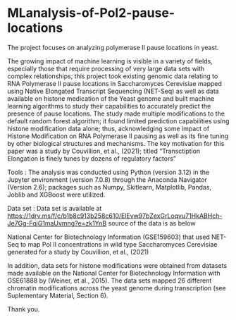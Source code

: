 # MLanalysis-of-Pol2-pause-locations
The project focuses on analyzing polymerase II pause locations in yeast. 

The growing impact of machine learning is visible in a variety of fields, especially those that require processing of very large data sets with complex relationships; this project took existing genomic data relating to RNA Polymerase II pause locations in Saccharomyces Cerevisiae mapped using Native Elongated Transcript Sequencing (NET-Seq) as well as data available on histone medication of the Yeast genome and built machine learning algorithms to study their capabilities to accurately predict the presence of pause locations. 
The study made multiple modifications to the default random forest algorithm; it found limited prediction capabilities using histone modification data alone; thus, acknowledging some impact of Histone Modification on RNA Polymerase II pausing as well as its fine tuning by other biological structures and mechanisms. 
The key motivation for this paper was a study by Couvillion, et al., (2021); titled “Transctiption Elongation is finely tunes by dozens of regulatory factors”


Tools : 
The analysis was conducted using Python (version 3.12) in the Jupyter environment (version 7.0.8) through the Anaconda Navigator (Version 2.6); packages such as Numpy, Skitlearn, Matplotlib, Pandas, Joblib and XGBoost were utilized.

Data set : Data set is available at https://1drv.ms/f/c/b1b8c913b258c610/ElEvw97bZexGrLoqvu71HkABHch-Je7Gg-FqjG1maUvmng?e=zk1YnB 
source of the data is as below

National Center for Biotechnology Information (GSE159603) that used NET-Seq to map Pol II concentrations in wild type Saccharomyces Cerevisiae generated for a study by Couvillion, et al., (2021)

In addition, data sets for histone modifications were obtained from datasets made available on the National Center for Biotechnology Information with GSE61888 by (Weiner, et al., 2015). The data sets mapped 26 different chromatin modifications across the yeast genome during transcription (see Suplementary Material, Section 6).

Thank you.
